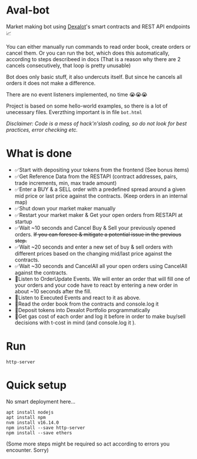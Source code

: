 # Aval-bot
Market making bot using [Dexalot](https://dexalot.com/)'s smart contracts and REST API endpoints 📈

You can either manually run commands to read order book, create orders or cancel them.
Or you can run the bot, which does this automatically, according to steps describeed in docs
(That is a reason why there are 2 cancels consecutively, that loop is pretty unusable)

Bot does only basic stuff, it also undercuts itself. But since he cancels all orders it does not make a difference.

There are no event listeners implemented, no time 😭😭😭

Project is based on some hello-world examples, so there is a lot of unecessary files.
Everzthing important is in file `bot.html`

*Disclaimer: Code is a mess of hack'n'slash coding, so do not look for best practices, error checking etc.*

# What is done
- ✅Start with depositing your tokens from the frontend (See bonus items)
- ✅Get Reference Data from the RESTAPI (contract addresses, pairs, trade increments, min, max trade amount)
- ✅Enter a BUY & a SELL order with a predefined spread around a given mid price or last price against the contracts. (Keep orders in an internal map)
- ✅Shut down your market maker manually
- ✅Restart your market maker &  Get your open orders from RESTAPI at startup
- ✅Wait ~10 seconds and Cancel Buy & Sell your previously opened orders. ~~If you can foresee & mitigate a potential issue in the previous step.~~
- ✅Wait ~20 seconds and enter a new set of buy & sell orders  with different prices based on the changing mid/last price  against the contracts.
- ✅Wait ~30 seconds and CancelAll all your open orders using CancelAll against the contracts.
- 🚫Listen to OrderUpdate Events. We will enter an order that will fill one of your orders and your code have to react by entering a new order in about ~10 seconds after the fill. 
- 🚫Listen to Executed Events and react to it as above.
- 🚫Read the order book from the contracts and console.log it
- 🚫Deposit tokens into Dexalot Portfolio programmatically
- 🚫Get gas cost of each order and log it before in order to make buy/sell decisions with t-cost in mind (and console.log it ).

# Run
```
http-server
```

# Quick setup 
No smart deployment here...
```
apt install nodejs
apt install npm
nvm install v16.14.0
npm install --save http-server
npm install --save ethers
```
(Some more steps might be required so act according to errors you encounter. Sorry)